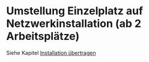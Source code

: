 # Umstellung Einzelplatz auf Netzwerkinstallation (ab 2 Arbeitsplätze)

Siehe Kapitel [Installation übertragen](/setup/installation-uebertragen)
